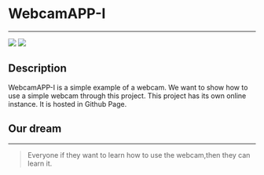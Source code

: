 # WebcamAPP-I
---
![](https://img.shields.io/badge/MIT-License-bri)
![](https://img.shields.io/badge/about-webam-green)

## Description
WebcamAPP-I is a simple example of a webcam. We want to show how to use a simple webcam through this project. This project has its own online instance. It is hosted in Github Page.

## Our dream
---
> Everyone if they want to learn how to use the webcam,then they can learn it.

